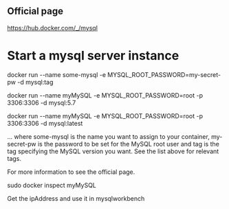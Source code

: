 
## Official page
https://hub.docker.com/_/mysql

# Start a mysql server instance
docker run --name some-mysql -e MYSQL_ROOT_PASSWORD=my-secret-pw -d mysql:tag

docker run --name myMySQL -e MYSQL_ROOT_PASSWORD=root -p 3306:3306 -d mysql:5.7

docker run --name myMySQL -e MYSQL_ROOT_PASSWORD=root -p 3306:3306 -d mysql:latest

... where some-mysql is the name you want to assign to your container, my-secret-pw is the password to be set for the MySQL root user and tag is the tag specifying the MySQL version you want. See the list above for relevant tags.

For more information to see the official page.

sudo docker inspect myMySQL

Get the ipAddress and use it in mysqlworkbench
